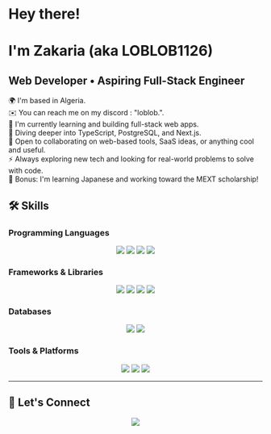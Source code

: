 # Hey there!  
I'm Zakaria (aka LOBLOB1126)  
============================================================================================================================

Web Developer • Aspiring Full-Stack Engineer  
-----------------

🌍  I'm based in Algeria.  
✉️  You can reach me on my discord : "loblob.".  
🚀  I'm currently learning and building full-stack web apps.  
🧠  Diving deeper into TypeScript, PostgreSQL, and Next.js.  
🤝  Open to collaborating on web-based tools, SaaS ideas, or anything cool and useful.  
⚡  Always exploring new tech and looking for real-world problems to solve with code.  
🎌  Bonus: I'm learning Japanese and working toward the MEXT scholarship!  

<!-- Skills -->
## 🛠 Skills

### Programming Languages  
<p align="center"> 
  <img src="https://img.shields.io/badge/JavaScript-F7DF1E?style=flat&logo=javascript&logoColor=black"/> 
  <img src="https://img.shields.io/badge/TypeScript-3178C6?style=flat&logo=typescript&logoColor=white"/> 
  <img src="https://img.shields.io/badge/Python-3776AB?style=flat&logo=python&logoColor=white"/> 
  <img src="https://img.shields.io/badge/SQL-4479A1?style=flat&logo=mysql&logoColor=white"/>
</p>

### Frameworks & Libraries  
<p align="center"> 
  <img src="https://img.shields.io/badge/Next.js-000000?style=flat&logo=nextdotjs&logoColor=white"/> 
  <img src="https://img.shields.io/badge/Angular-DD0031?style=flat&logo=angular&logoColor=white"/> 
  <img src="https://img.shields.io/badge/Tailwind_CSS-06B6D4?style=flat&logo=tailwindcss&logoColor=white"/> 
  <img src="https://img.shields.io/badge/Node.js-339933?style=flat&logo=nodedotjs&logoColor=white"/> 
</p>

### Databases  
<p align="center"> 
  <img src="https://img.shields.io/badge/PostgreSQL-336791?style=flat&logo=postgresql&logoColor=white"/> 
  <img src="https://img.shields.io/badge/Firebase-FFCA28?style=flat&logo=firebase&logoColor=black"/> 
</p>

### Tools & Platforms  
<p align="center"> 
  <img src="https://img.shields.io/badge/Git-F05032?style=flat&logo=git&logoColor=white"/> 
  <img src="https://img.shields.io/badge/Docker-2496ED?style=flat&logo=docker&logoColor=white"/> 
  <img src="https://img.shields.io/badge/Visual%20Studio%20Code-007ACC?style=flat&logo=visualstudiocode&logoColor=white"/> 
</p>

---

## 🤝 Let's Connect  
<p align="center"> 
  <a href="mailto:zakaria.dev.contact@gmail.com"><img src="https://img.shields.io/badge/Email-D14836?style=flat&logo=gmail&logoColor=white"/></a>
</p>
